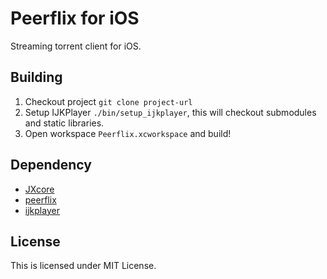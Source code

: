 # Peerflix for iOS

Streaming torrent client for iOS.

## Building

1. Checkout project ``git clone project-url``
2. Setup IJKPlayer ``./bin/setup_ijkplayer``, this will checkout submodules and
static libraries.
3. Open workspace ``Peerflix.xcworkspace`` and build!

## Dependency

- [JXcore](http://jxcore.com/home/)
- [peerflix](https://github.com/mafintosh/peerflix)
- [ijkplayer](https://github.com/Bilibili/ijkplayer)

## License

This is licensed under MIT License.
